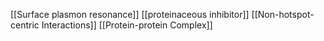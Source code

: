 [[Surface plasmon resonance]]
[[proteinaceous inhibitor]]
[[Non-hotspot-centric Interactions]]
[[Protein-protein Complex]]

